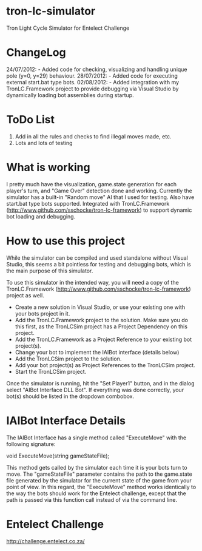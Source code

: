 tron-lc-simulator
=================

Tron Light Cycle Simulator for Entelect Challenge

ChangeLog
=========
24/07/2012: - Added code for checking, visualizing and handling unique pole (y=0, y=29) behaviour.
28/07/2012: - Added code for executing external start.bat type bots.
02/08/2012: - Added integration with my TronLC.Framework project to provide debugging via Visual Studio by dynamically loading bot assemblies during startup.

ToDo List
=========
1) Add in all the rules and checks to find illegal moves made, etc.
2) Lots and lots of testing

What is working
============
I pretty much have the visualization, game.state generation for each player's turn, and "Game Over" detection done and working. 
Currently the simulator has a built-in "Random move" AI that I used for testing. 
Also have start.bat type bots supported.
Integrated with TronLC.Framework (http://www.github.com/sschocke/tron-lc-framework) to support dynamic bot loading and debugging.

How to use this project
================
While the simulator can be compiled and used standalone without Visual Studio, this seems a bit pointless for testing and debugging bots, which is the main purpose of this simulator.

To use this simulator in the intended way, you will need a copy of the TronLC.Framework (http://www.github.com/sschocke/tron-lc-framework) project as well.
 - Create a new solution in Visual Studio, or use your existing one with your bots project in it.
 - Add the TronLC.Framework project to the solution. Make sure you do this first, as the TronLCSim project has a Project Dependency on this project.
 - Add the TronLC.Framework as a Project Reference to your existing bot project(s).
 - Change your bot to implement the IAIBot interface (details below)
 - Add the TronLCSim project to the solution.
 - Add your bot project(s) as Project References to the TronLCSim project.
 - Start the TronLCSim project.

Once the simulator is running, hit the "Set Player1" button, and in the dialog select "AIBot Interface DLL Bot". If everything was done correctly, your bot(s) should be listed in the dropdown combobox.

IAIBot Interface Details
=================
The IAIBot Interface has a single method called "ExecuteMove" with the following signature:

void ExecuteMove(string gameStateFile);

This method gets called by the simulator each time it is your bots turn to move. The "gameStateFile" parameter contains the path to the game.state file generated by the simulator for the current state of the game from your point of view. In this regard, the "ExecuteMove" method works identically to the way the bots should work for the Entelect challenge, except that the path is passed via this function call instead of via the command line.

Entelect Challenge
=================

http://challenge.entelect.co.za/
